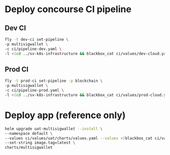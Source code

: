 # Deploy concourse CI pipeline

## Dev CI

```bash
fly -t dev-ci set-pipeline \
-p multisigwallet \
-c ci/pipeline-dev.yaml \
-l <(cd ../sv-k8s-infrastructure && blackbox_cat ci/values/dev-cloud.yaml.gpg)
```

## Prod CI

```bash
fly -t prod-ci set-pipeline -p blockchain \
-p multisigwallet \
-c ci/pipeline-prod.yaml \
-l <(cd ../sv-k8s-infrastructure && blackbox_cat ci/values/prod-cloud.yaml.gpg)
```

# Deploy app (reference only)

```bash
helm upgrade uat-multisigwallet --install \
--namespace default \
--values ci/values/uat/charts/values.yaml --values <(blackbox_cat ci/values/uat/charts/values-secrets.yaml.gpg) \
--set-string image.tag=latest \
charts/multisigwallet
```
